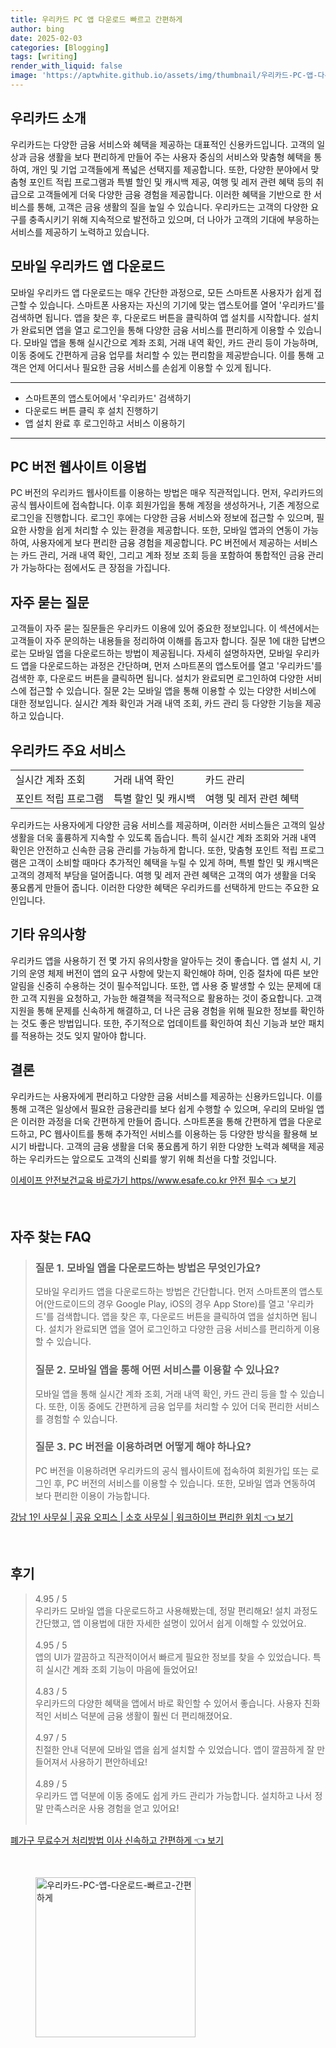 ```yaml
---
title: 우리카드 PC 앱 다운로드 빠르고 간편하게
author: bing
date: 2025-02-03
categories: [Blogging]
tags: [writing]
render_with_liquid: false
image: 'https://aptwhite.github.io/assets/img/thumbnail/우리카드-PC-앱-다운로드-빠르고-간편하게.webp'
---
```



<h2 id='우리카드 소개'>우리카드 소개</h2>

<p>우리카드는 다양한 금융 서비스와 혜택을 제공하는 대표적인 신용카드입니다. 고객의 일상과 금융 생활을 보다 편리하게 만들어 주는 사용자 중심의 서비스와 맞춤형 혜택을 통하여, 개인 및 기업 고객들에게 폭넓은 선택지를 제공합니다. 또한, 다양한 분야에서 맞춤형 포인트 적립 프로그램과 특별 할인 및 캐시백 제공, 여행 및 레저 관련 혜택 등의 취급으로 고객들에게 더욱 다양한 금융 경험을 제공합니다. 이러한 혜택을 기반으로 한 서비스를 통해, 고객은 금융 생활의 질을 높일 수 있습니다. 우리카드는 고객의 다양한 요구를 충족시키기 위해 지속적으로 발전하고 있으며, 더 나아가 고객의 기대에 부응하는 서비스를 제공하기 노력하고 있습니다.</p>

<h2 id='모바일 우리카드 앱 다운로드'>모바일 우리카드 앱 다운로드</h2>

<p>모바일 우리카드 앱 다운로드는 매우 간단한 과정으로, 모든 스마트폰 사용자가 쉽게 접근할 수 있습니다. 스마트폰 사용자는 자신의 기기에 맞는 앱스토어를 열어 '우리카드'를 검색하면 됩니다. 앱을 찾은 후, 다운로드 버튼을 클릭하여 앱 설치를 시작합니다. 설치가 완료되면 앱을 열고 로그인을 통해 다양한 금융 서비스를 편리하게 이용할 수 있습니다. 모바일 앱을 통해 실시간으로 계좌 조회, 거래 내역 확인, 카드 관리 등이 가능하며, 이동 중에도 간편하게 금융 업무를 처리할 수 있는 편리함을 제공받습니다. 이를 통해 고객은 언제 어디서나 필요한 금융 서비스를 손쉽게 이용할 수 있게 됩니다.</p>

<hr />

<ul>
    <li>스마트폰의 앱스토어에서 '우리카드' 검색하기</li>
    <li>다운로드 버튼 클릭 후 설치 진행하기</li>
    <li>앱 설치 완료 후 로그인하고 서비스 이용하기</li>
</ul>

<hr />

<h2 id='PC 버전 웹사이트 이용법'>PC 버전 웹사이트 이용법</h2>

<p>PC 버전의 우리카드 웹사이트를 이용하는 방법은 매우 직관적입니다. 먼저, 우리카드의 공식 웹사이트에 접속합니다. 이후 회원가입을 통해 계정을 생성하거나, 기존 계정으로 로그인을 진행합니다. 로그인 후에는 다양한 금융 서비스와 정보에 접근할 수 있으며, 필요한 사항을 쉽게 처리할 수 있는 환경을 제공합니다. 또한, 모바일 앱과의 연동이 가능하여, 사용자에게 보다 편리한 금융 경험을 제공합니다. PC 버전에서 제공하는 서비스는 카드 관리, 거래 내역 확인, 그리고 계좌 정보 조회 등을 포함하여 통합적인 금융 관리가 가능하다는 점에서도 큰 장점을 가집니다.</p>

<h2 id='자주 묻는 질문'>자주 묻는 질문</h2>

<p>고객들이 자주 묻는 질문들은 우리카드 이용에 있어 중요한 정보입니다. 이 섹션에서는 고객들이 자주 문의하는 내용들을 정리하여 이해를 돕고자 합니다. 질문 1에 대한 답변으로는 모바일 앱을 다운로드하는 방법이 제공됩니다. 자세히 설명하자면, 모바일 우리카드 앱을 다운로드하는 과정은 간단하며, 먼저 스마트폰의 앱스토어를 열고 '우리카드'를 검색한 후, 다운로드 버튼을 클릭하면 됩니다. 설치가 완료되면 로그인하여 다양한 서비스에 접근할 수 있습니다. 질문 2는 모바일 앱을 통해 이용할 수 있는 다양한 서비스에 대한 정보입니다. 실시간 계좌 확인과 거래 내역 조회, 카드 관리 등 다양한 기능을 제공하고 있습니다.</p>

<h2 id='우리카드 주요 서비스'>우리카드 주요 서비스</h2>

<table>
    <tr>
        <td>실시간 계좌 조회</td>
        <td>거래 내역 확인</td>
        <td>카드 관리</td>
    </tr>
    <tr>
        <td>포인트 적립 프로그램</td>
        <td>특별 할인 및 캐시백</td>
        <td>여행 및 레저 관련 혜택</td>
    </tr>
</table>

<p>우리카드는 사용자에게 다양한 금융 서비스를 제공하며, 이러한 서비스들은 고객의 일상 생활을 더욱 훌륭하게 지속할 수 있도록 돕습니다. 특히 실시간 계좌 조회와 거래 내역 확인은 안전하고 신속한 금융 관리를 가능하게 합니다. 또한, 맞춤형 포인트 적립 프로그램은 고객이 소비할 때마다 추가적인 혜택을 누릴 수 있게 하며, 특별 할인 및 캐시백은 고객의 경제적 부담을 덜어줍니다. 여행 및 레저 관련 혜택은 고객의 여가 생활을 더욱 풍요롭게 만들어 줍니다. 이러한 다양한 혜택은 우리카드를 선택하게 만드는 주요한 요인입니다.</p>

<h2 id='기타 유의사항'>기타 유의사항</h2>

<p>우리카드 앱을 사용하기 전 몇 가지 유의사항을 알아두는 것이 좋습니다. 앱 설치 시, 기기의 운영 체제 버전이 앱의 요구 사항에 맞는지 확인해야 하며, 인증 절차에 따른 보안 알림을 신중히 수용하는 것이 필수적입니다. 또한, 앱 사용 중 발생할 수 있는 문제에 대한 고객 지원을 요청하고, 가능한 해결책을 적극적으로 활용하는 것이 중요합니다. 고객 지원을 통해 문제를 신속하게 해결하고, 더 나은 금융 경험을 위해 필요한 정보를 확인하는 것도 좋은 방법입니다. 또한, 주기적으로 업데이트를 확인하여 최신 기능과 보안 패치를 적용하는 것도 잊지 말아야 합니다.</p>

<h2 id='결론'>결론</h2>

<p>우리카드는 사용자에게 편리하고 다양한 금융 서비스를 제공하는 신용카드입니다. 이를 통해 고객은 일상에서 필요한 금융관리를 보다 쉽게 수행할 수 있으며, 우리의 모바일 앱은 이러한 과정을 더욱 간편하게 만들어 줍니다. 스마트폰을 통해 간편하게 앱을 다운로드하고, PC 웹사이트를 통해 추가적인 서비스를 이용하는 등 다양한 방식을 활용해 보시기 바랍니다. 고객의 금융 생활을 더욱 풍요롭게 하기 위한 다양한 노력과 혜택을 제공하는 우리카드는 앞으로도 고객의 신뢰를 쌓기 위해 최선을 다할 것입니다.</p>


<p><a class="click-button" title="이세이프 안전보건교육 바로가기 https//www.esafe.co.kr 안전 필수" href="https://aptwhite.github.io/posts/%EC%9D%B4%EC%84%B8%EC%9D%B4%ED%94%84-%EC%95%88%EC%A0%84%EB%B3%B4%EA%B1%B4%EA%B5%90%EC%9C%A1-%EB%B0%94%EB%A1%9C%EA%B0%80%EA%B8%B0-httpswww.esafe.co.kr-%EC%95%88%EC%A0%84-%ED%95%84%EC%88%98/" rel="dofollow">이세이프 안전보건교육 바로가기 https//www.esafe.co.kr 안전 필수 👈 보기</a></p><br>
<h2 id='자주_찾는_FAQ'>자주 찾는 FAQ</h2>
<div itemscope="" itemtype="https://schema.org/FAQPage"> 
<blockquote> 
<div itemscope="" itemprop="mainEntity" itemtype="https://schema.org/Question"> 
<h3 itemprop="name">질문 1. 모바일 앱을 다운로드하는 방법은 무엇인가요?</h3> 
<div itemscope="" itemprop="acceptedAnswer" itemtype="https://schema.org/Answer"> 
<span itemprop="text"> 
<p>모바일 우리카드 앱을 다운로드하는 방법은 간단합니다. 먼저 스마트폰의 앱스토어(안드로이드의 경우 Google Play, iOS의 경우 App Store)를 열고 '우리카드'를 검색합니다. 앱을 찾은 후, 다운로드 버튼을 클릭하여 앱을 설치하면 됩니다. 설치가 완료되면 앱을 열어 로그인하고 다양한 금융 서비스를 편리하게 이용할 수 있습니다.</p> 
</span> 
</div> 
</div> 
<div itemscope="" itemprop="mainEntity" itemtype="https://schema.org/Question"> 
<h3 itemprop="name">질문 2. 모바일 앱을 통해 어떤 서비스를 이용할 수 있나요?</h3> 
<div itemscope="" itemprop="acceptedAnswer" itemtype="https://schema.org/Answer"> 
<span itemprop="text"> 
<p>모바일 앱을 통해 실시간 계좌 조회, 거래 내역 확인, 카드 관리 등을 할 수 있습니다. 또한, 이동 중에도 간편하게 금융 업무를 처리할 수 있어 더욱 편리한 서비스를 경험할 수 있습니다.</p> 
</span> 
</div> 
</div> 
<div itemscope="" itemprop="mainEntity" itemtype="https://schema.org/Question"> 
<h3 itemprop="name">질문 3. PC 버전을 이용하려면 어떻게 해야 하나요?</h3> 
<div itemscope="" itemprop="acceptedAnswer" itemtype="https://schema.org/Answer"> 
<span itemprop="text"> 
<p>PC 버전을 이용하려면 우리카드의 공식 웹사이트에 접속하여 회원가입 또는 로그인 후, PC 버전의 서비스를 이용할 수 있습니다. 또한, 모바일 앱과 연동하여 보다 편리한 이용이 가능합니다.</p> 
</span> 
</div> 
</div> 
</blockquote> 
</div>
<p><a class="click-button" title="강남 1인 사무실 | 공유 오피스 | 소호 사무실 | 워크하이브 편리한 위치" href="https://aptwhite.github.io/posts/%EA%B0%95%EB%82%A8-1%EC%9D%B8-%EC%82%AC%EB%AC%B4%EC%8B%A4-%EA%B3%B5%EC%9C%A0-%EC%98%A4%ED%94%BC%EC%8A%A4-%EC%86%8C%ED%98%B8-%EC%82%AC%EB%AC%B4%EC%8B%A4-%EC%9B%8C%ED%81%AC%ED%95%98%EC%9D%B4%EB%B8%8C-%ED%8E%B8%EB%A6%AC%ED%95%9C-%EC%9C%84%EC%B9%98/" rel="dofollow">강남 1인 사무실 | 공유 오피스 | 소호 사무실 | 워크하이브 편리한 위치 👈 보기</a></p><br>
<h2 id='후기'>후기</h2>
<div itemscope itemtype="https://schema.org/Product">
  <blockquote>
  <div itemprop="review" itemscope itemtype="https://schema.org/Review">
      <div itemprop="reviewRating" itemscope itemtype="https://schema.org/Rating"> <span itemprop="ratingValue">4.95</span> / <span itemprop="bestRating">5</span> </div>
      <span itemprop="reviewBody">우리카드 모바일 앱을 다운로드하고 사용해봤는데, 정말 편리해요! 설치 과정도 간단했고, 앱 이용법에 대한 자세한 설명이 있어서 쉽게 이해할 수 있었어요.</span>
  </div>
  <br>
  <div itemprop="review" itemscope itemtype="https://schema.org/Review">
      <div itemprop="reviewRating" itemscope itemtype="https://schema.org/Rating"> <span itemprop="ratingValue">4.95</span> / <span itemprop="bestRating">5</span> </div>
      <span itemprop="reviewBody">앱의 UI가 깔끔하고 직관적이어서 빠르게 필요한 정보를 찾을 수 있었습니다. 특히 실시간 계좌 조회 기능이 마음에 들었어요!</span>
  </div>
  <br>
  <div itemprop="review" itemscope itemtype="https://schema.org/Review">
      <div itemprop="reviewRating" itemscope itemtype="https://schema.org/Rating"> <span itemprop="ratingValue">4.83</span> / <span itemprop="bestRating">5</span> </div>
      <span itemprop="reviewBody">우리카드의 다양한 혜택을 앱에서 바로 확인할 수 있어서 좋습니다. 사용자 친화적인 서비스 덕분에 금융 생활이 훨씬 더 편리해졌어요.</span>
  </div>
  <br>
  <div itemprop="review" itemscope itemtype="https://schema.org/Review">
      <div itemprop="reviewRating" itemscope itemtype="https://schema.org/Rating"> <span itemprop="ratingValue">4.97</span> / <span itemprop="bestRating">5</span> </div>
      <span itemprop="reviewBody">친절한 안내 덕분에 모바일 앱을 쉽게 설치할 수 있었습니다. 앱이 깔끔하게 잘 만들어져서 사용하기 편안하네요!</span>
  </div>
  <br>
  <div itemprop="review" itemscope itemtype="https://schema.org/Review">
      <div itemprop="reviewRating" itemscope itemtype="https://schema.org/Rating"> <span itemprop="ratingValue">4.89</span> / <span itemprop="bestRating">5</span> </div>
      <span itemprop="reviewBody">우리카드 앱 덕분에 이동 중에도 쉽게 카드 관리가 가능합니다. 설치하고 나서 정말 만족스러운 사용 경험을 얻고 있어요!</span>
  </div>
  <br>
  </blockquote>
</div>
<p><a class="click-button" title="폐가구 무료수거 처리방법 이사 신속하고 간편하게" href="https://aptwhite.github.io/posts/%ED%8F%90%EA%B0%80%EA%B5%AC-%EB%AC%B4%EB%A3%8C%EC%88%98%EA%B1%B0-%EC%B2%98%EB%A6%AC%EB%B0%A9%EB%B2%95-%EC%9D%B4%EC%82%AC-%EC%8B%A0%EC%86%8D%ED%95%98%EA%B3%A0-%EA%B0%84%ED%8E%B8%ED%95%98%EA%B2%8C/" rel="dofollow">폐가구 무료수거 처리방법 이사 신속하고 간편하게 👈 보기</a></p><br>
<figure class="image"><img src="https://aptwhite.github.io/assets/img/thumbnail/우리카드-PC-앱-다운로드-빠르고-간편하게.webp" alt="우리카드-PC-앱-다운로드-빠르고-간편하게" width="256" height="256"></figure>